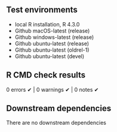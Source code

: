 ## Test environments
- local R installation, R 4.3.0
- Github macOS-latest (release)
- Github windows-latest (release)
- Github ubuntu-latest (release)
- Github ubuntu-latest (oldrel-1)
- Github ubuntu-latest (devel)

## R CMD check results

0 errors ✔ | 0 warnings ✔ | 0 notes ✔

## Downstream dependencies

There are no downstream dependencies
